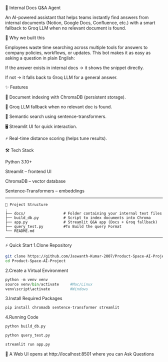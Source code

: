 📑 Internal Docs Q&A Agent 

An AI-powered assistant that helps teams instantly find answers from internal documents (Notion, Google Docs, Confluence, etc.) with a smart fallback to Groq LLM when no relevant document is found.

🚀 Why we built this

Employees waste time searching across multiple tools for answers to company policies, workflows, or updates.
This bot makes it as easy as asking a question in plain English:

If the answer exists in internal docs → it shows the snippet directly.

If not → it falls back to Groq LLM for a general answer.

✨ Features

📂 Document indexing with ChromaDB (persistent storage).

🤖 Groq LLM fallback when no relevant doc is found.

🔎 Semantic search using sentence-transformers.

🖥️ Streamlit UI for quick interaction.

⚡ Real-time distance scoring (helps tune results).

🛠️ Tech Stack

Python 3.10+

Streamlit
 – frontend UI

ChromaDB
 – vector database

Sentence-Transformers
 – embeddings

-------------------------------------------------------------------------------------------------------------------------------------------------------------------

```
📂 Project Structure 
.
├── docs/                 # Folder containing your internal text files
├── build_db.py           # Script to index documents into Chroma
├── app.py                # Streamlit Q&A app (Docs + Groq fallback)
├── query_test.py         #To Build the query Format
└── README.md
```


---------------------------------------------------------------------------------------------------------------------------------------------------------------------

⚡ Quick Start
1.Clone Repository
```bash
git clone https://github.com/Jaswanth-Kumar-2007/Product-Space-AI-Project.git
cd Product-Space-AI-Project
```

2.Create a Virtual Environment
```python
python -m venv venv
source venv/bin/activate     #Mac/Linux
venv\script\activate         #Windows
```

3.Install Required Packages
```python
pip install chromadb sentence-transformer streamlit
```

4.Running Code
```python
python build_db.py
```

```python
python query_test.py
```

```python
streamlit run app.py
```

🫱 A Web UI opens at http://localhost:8501 where you can Ask Questions








